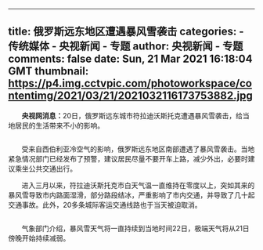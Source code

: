 
---
title: 俄罗斯远东地区遭遇暴风雪袭击
categories: 
    - 传统媒体
    - 央视新闻 - 专题
author: 央视新闻 - 专题
comments: false
date: Sun, 21 Mar 2021 16:18:04 GMT
thumbnail: https://p4.img.cctvpic.com/photoworkspace/contentimg/2021/03/21/2021032116173753882.jpg
---

<div>   
<p>       <strong>央视网消息：</strong>20日，俄罗斯远东城市符拉迪沃斯托克遭遇暴风雪袭击，给当地居民的生活带来不小的影响。</p><p style="text-align: center;" class="photo_img_20190808"><img src="https://p4.img.cctvpic.com/photoworkspace/contentimg/2021/03/21/2021032116173753882.jpg" alt referrerpolicy="no-referrer"></p><p>       受来自西伯利亚冷空气的影响，俄罗斯远东地区南部遭遇了暴风雪袭击。当地紧急情况部门已经发布了预警，建议居民尽量不要开车上路，减少外出，必要时建议乘坐公共交通出行。 </p><p>       进入三月以来，符拉迪沃斯托克市白天气温一直维持在零度以上，突如其来的暴风雪导致市内路面湿滑，部分路段结冰，严重影响了市内交通，并导致了几十起交通事故。此外，20多条城际客运交通线路也于当天被迫取消。 </p><p style="text-align: center;" class="photo_img_20190808"><img src="https://p3.img.cctvpic.com/photoworkspace/contentimg/2021/03/21/2021032116174792604.jpg" alt referrerpolicy="no-referrer"></p><p>       气象部门介绍，暴风雪天气将一直持续到当地时间22日，极端天气将从21日傍晚开始持续减弱。</p>  
</div>
            
